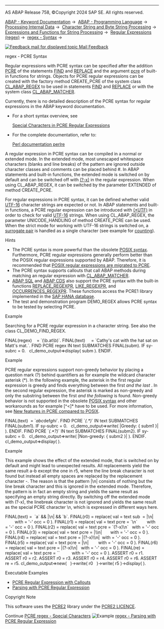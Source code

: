   

* * *

AS ABAP Release 758, ©Copyright 2024 SAP SE. All rights reserved.

[ABAP - Keyword Documentation](https://help.sap.com/doc/abapdocu_758_index_htm/7.58/en-US/abenabap.htm) →  [ABAP - Programming Language](https://help.sap.com/doc/abapdocu_758_index_htm/7.58/en-US/abenabap_reference.htm) →  [Processing Internal Data](https://help.sap.com/doc/abapdocu_758_index_htm/7.58/en-US/abenabap_data_working.htm) →  [Character String and Byte String Processing](https://help.sap.com/doc/abapdocu_758_index_htm/7.58/en-US/abenabap_data_string.htm) →  [Expressions and Functions for String Processing](https://help.sap.com/doc/abapdocu_758_index_htm/7.58/en-US/abenstring_processing_expr_func.htm) →  [Regular Expressions (regex)](https://help.sap.com/doc/abapdocu_758_index_htm/7.58/en-US/abenregular_expressions.htm) →  [regex - Syntax](https://help.sap.com/doc/abapdocu_758_index_htm/7.58/en-US/abenregex_syntax.htm) → 

 [![](Mail.gif?object=Mail.gif "Feedback mail for displayed topic") Mail Feedback](mailto:f1_help@sap.com?subject=Feedback%20on%20ABAP%20Documentation&body=Document:%20regex%20-%20PCRE%20Syntax%2C%20ABENREGEX_PCRE_SYNTAX%2C%20758%0D%0A%0D%0AError:%0D%0A%0D%0A%0D%0A%0D%0ASuggestion%20for%20improvement:)

regex - PCRE Syntax

Regular expressions with PCRE syntax can be specified after the addition [PCRE](https://help.sap.com/doc/abapdocu_758_index_htm/7.58/en-US/abapfind_pattern.htm) of the statements [FIND](https://help.sap.com/doc/abapdocu_758_index_htm/7.58/en-US/abapfind.htm) and [REPLACE](https://help.sap.com/doc/abapdocu_758_index_htm/7.58/en-US/abapreplace.htm) and the argument [pcre](https://help.sap.com/doc/abapdocu_758_index_htm/7.58/en-US/abenstring_functions_regex.htm) of built-in functions for strings. Objects for PCRE regular expressions can be created with the factory method CREATE\_PCRE of the system class [CL\_ABAP\_REGEX](https://help.sap.com/doc/abapdocu_758_index_htm/7.58/en-US/abenregex_system_classes.htm) to be used in statements [FIND](https://help.sap.com/doc/abapdocu_758_index_htm/7.58/en-US/abapfind.htm) and [REPLACE](https://help.sap.com/doc/abapdocu_758_index_htm/7.58/en-US/abapreplace.htm) or with the system class [CL\_ABAP\_MATCHER](https://help.sap.com/doc/abapdocu_758_index_htm/7.58/en-US/abenregex_system_classes.htm).

Currently, there is no detailed description of the PCRE syntax for regular expressions in the ABAP keyword documentation.

-   For a short syntax overview, see
    
    [Special Characters in PCRE Regular Expressions](https://help.sap.com/doc/abapdocu_758_index_htm/7.58/en-US/abenregex_pcre_syntax_specials.htm)
    
-   For the complete documentation, refer to:
    
    [Perl documentation perlre](https://perldoc.perl.org/perlre.html)
    

A regular expression in PCRE syntax can be compiled in a normal or extended mode. In the extended mode, most unescaped whitespace characters (blanks and line breaks) of the pattern are ignored outside character classes and comments can be placed behind #. In ABAP statements and built-in functions, the extended mode is switched on by default and can be switched off with [(?-x)](https://help.sap.com/doc/abapdocu_758_index_htm/7.58/en-US/abenregex_pcre_syntax_specials.htm) in the regular expression. When using CL\_ABAP\_REGEX, it can be switched by the parameter EXTENDED of method CREATE\_PCRE.

For regular expressions in PCRE syntax, it can be defined whether valid [UTF-16](https://help.sap.com/doc/abapdocu_758_index_htm/7.58/en-US/abenutf16_glosry.htm "Glossary Entry") character strings are expected or not. In ABAP statements and built-in functions, a PCRE regular expression can be introduced with [(\*UTF)](https://help.sap.com/doc/abapdocu_758_index_htm/7.58/en-US/abenregex_pcre_syntax_specials.htm) in order to check for valid [UTF-16](https://help.sap.com/doc/abapdocu_758_index_htm/7.58/en-US/abenutf16_glosry.htm "Glossary Entry") strings. When using CL\_ABAP\_REGEX, the parameter UNICODE\_HANDLING of method CREATE\_PCRE can be used. When the strict mode for working with UTF-16 strings is switched on, a [surrogate pair](https://help.sap.com/doc/abapdocu_758_index_htm/7.58/en-US/abensurrogate_pair_glosry.htm "Glossary Entry") is handled as a single character (see example for [counting](https://help.sap.com/doc/abapdocu_758_index_htm/7.58/en-US/abencount_functions.htm)).

Hints

-   The PCRE syntax is more powerful than the obsolete [POSIX syntax](https://help.sap.com/doc/abapdocu_758_index_htm/7.58/en-US/abenregex_posix_syntax.htm). Furthermore, PCRE regular expressions generally perform better than the POSIX regular expressions supported by ABAP. Therefore, it is recommended that [POSIX regular expressions are migrated to PCRE](https://help.sap.com/doc/abapdocu_758_index_htm/7.58/en-US/abenregex_migrating_posix.htm).
-   The PCRE syntax supports callouts that call ABAP methods during matching an regular expression with [CL\_ABAP\_MATCHER](https://help.sap.com/doc/abapdocu_758_index_htm/7.58/en-US/abenregex_system_classes.htm).
-   [ABAP SQL](https://help.sap.com/doc/abapdocu_758_index_htm/7.58/en-US/abenabap_sql_glosry.htm "Glossary Entry") and [ABAP CDS](https://help.sap.com/doc/abapdocu_758_index_htm/7.58/en-US/abenabap_cds_glosry.htm "Glossary Entry") also support the PCRE syntax with the built-in functions [REPLACE\_REGEXPR](https://help.sap.com/doc/abapdocu_758_index_htm/7.58/en-US/abensql_functions_string.htm), [LIKE\_REGEXPR](https://help.sap.com/doc/abapdocu_758_index_htm/7.58/en-US/abensql_functions_string.htm), and [OCCURRENCES\_REGEXPR](https://help.sap.com/doc/abapdocu_758_index_htm/7.58/en-US/abensql_functions_string.htm). These functions access the PCRE1 library implemented in the [SAP HANA database](https://help.sap.com/doc/abapdocu_758_index_htm/7.58/en-US/abenhana_database_glosry.htm "Glossary Entry").
-   The test and demonstration program DEMO\_REGEX allows PCRE syntax to be tested by selecting PCRE.

Example

Searching for a PCRE regular expression in a character string. See also the class CL\_DEMO\_FIND\_REGEX.

FINAL(regex)    = \`(\\b.at\\b)\`.
FINAL(text)     = \`Cathy's cat with the hat sat on Matt's mat.\`.
FIND PCRE regex IN text SUBMATCHES FINAL(subm).
IF sy-subrc = 0.
  cl\_demo\_output=>display( subm ).
ENDIF.

Example

PCRE regular expressions support non-greedy behavior by placing a question mark (?) behind quantifiers as for example the wildcard character asterisk (\*). In the following example, the asterisk in the first regular expression is greedy and finds everything between the first <i> and the last </i>. In the second regular expression, the asterisk is marked as non-greedy and only the substring between the first <i> and the following </i> is found. Non-greedy behavior is not supported in the obsolete [POSIX syntax](https://help.sap.com/doc/abapdocu_758_index_htm/7.58/en-US/abenregex_posix_syntax.htm) and other workarounds as for example \[^<\]\* have to be used. For more information, see [New features in PCRE compared to POSIX](https://help.sap.com/doc/abapdocu_758_index_htm/7.58/en-US/abenregex_posix_pcre_improve.htm).

FINAL(text)  = \`<i>abc</i>def<i>ghi</i>\`.
FIND PCRE \`<i>(.\*)</i>\` IN text SUBMATCHES FINAL(subm1).
IF sy-subrc = 0.
  cl\_demo\_output=>write( |Greedy: { subm1 }| ).
ENDIF.
FIND PCRE \`<i>(.\*?)</i>\` IN text SUBMATCHES FINAL(subm2).
IF sy-subrc = 0.
  cl\_demo\_output=>write( |Non-greedy: { subm2 }| ).
ENDIF.
cl\_demo\_output=>display( ).

Example

This example shows the effect of the extended mode, that is switched on by default and might lead to unexpected results. All replacements yield the same result a-b except the one in r5, where the line break character is not found but instead all empty spaces are replaced by the replacement character \-. The reason is that the pattern |\\n| consists of nothing but the line break character and this is ignored in the extended mode. Therefore, the pattern is in fact an empty string and yields the same result as specifying an empty string directly. By switching off the extended mode with (?-x), the linebreak character is not ignored and yields the same result as the special PCRE character \\n, which is expressed in different ways here.

FINAL(text) =  \`a\` && |\\n| && \`b\`.
FINAL(r0) = replace( val = text sub  = |\\n|        with = '-' occ = 0 ).
FINAL(r1) = replace( val = text pcre = \`\\n\`        with = '-' occ = 0 ).
FINAL(r2) = replace( val = text pcre = \`(?-x)\\n\`   with = '-' occ = 0 ).
FINAL(r3) = replace( val = text pcre = |\\\\n|       with = '-' occ = 0 ).
FINAL(r4) = replace( val = text pcre = |(?-x)\\\\n|  with = '-' occ = 0 ).
FINAL(r5) = replace( val = text pcre = |\\n|        with = '-' occ = 0 ).
FINAL(r6) = replace( val = text pcre = |(?-x)\\n|   with = '-' occ = 0 ).
FINAL(re) = replace( val = text pcre = \`\`          with = '-' occ = 0 ).
ASSERT r0 = r1.
ASSERT r0 = r2.
ASSERT r0 = r3.
ASSERT r0 = r4.
ASSERT r0 = r6.
ASSERT re = r5.
cl\_demo\_output=>new(
  )->write( r0
  )->write( r5 )->display( ).

Executable Examples

-   [PCRE Regular Expression with Callouts](https://help.sap.com/doc/abapdocu_758_index_htm/7.58/en-US/abenpcre_callout_abexa.htm)
-   [Parsing with PCRE Regular Expression](https://help.sap.com/doc/abapdocu_758_index_htm/7.58/en-US/abenpcre_parsing_abexa.htm)

Copyright Note

This software uses the [PCRE2](https://www.pcre.org/) library under the [PCRE2 LICENCE](https://github.com/rurban/pcre/blob/master/LICENCE).

Continue
[PCRE regex - Special Characters](https://help.sap.com/doc/abapdocu_758_index_htm/7.58/en-US/abenregex_pcre_syntax_specials.htm)
![Example](exa.gif "Example") [regex - Parsing with PCRE Regular Expression](https://help.sap.com/doc/abapdocu_758_index_htm/7.58/en-US/abenpcre_parsing_abexa.htm)